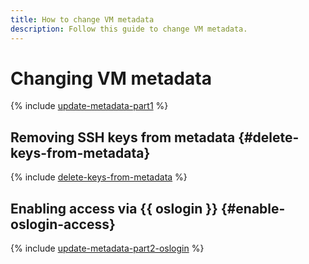 ```yaml
---
title: How to change VM metadata
description: Follow this guide to change VM metadata.
---
```


# Changing VM metadata

{% include [update-metadata-part1](../../../_includes/compute/metadata/update-metadata-part1.md) %}

## Removing SSH keys from metadata {#delete-keys-from-metadata}

{% include [delete-keys-from-metadata](../../../_includes/compute/delete-keys-from-metadata.md) %}

## Enabling access via {{ oslogin }} {#enable-oslogin-access}

{% include [update-metadata-part2-oslogin](../../../_includes/compute/metadata/update-metadata-part2-oslogin.md) %}